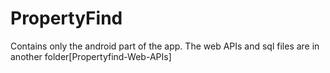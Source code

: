 # PropertyFind
Contains only the android part of the app. The web APIs and sql files are in another folder[Propertyfind-Web-APIs]
